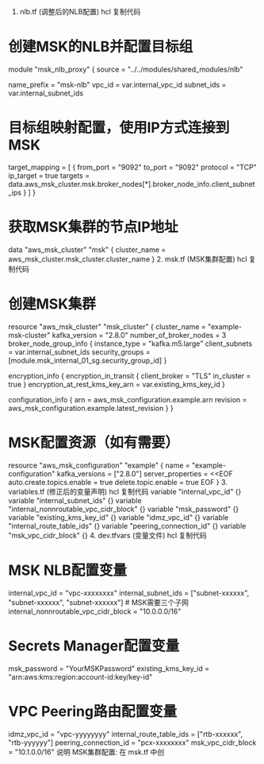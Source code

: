 1. nlb.tf (调整后的NLB配置)
hcl
复制代码
# 创建MSK的NLB并配置目标组
module "msk_nlb_proxy" {
  source  = "../../modules/shared_modules/nlb"
  
  name_prefix = "msk-nlb"
  vpc_id      = var.internal_vpc_id
  subnet_ids  = var.internal_subnet_ids

  # 目标组映射配置，使用IP方式连接到MSK
  target_mapping = [
    {
      from_port = "9092"
      to_port   = "9092"
      protocol  = "TCP"
      ip_target = true
      targets   = data.aws_msk_cluster.msk.broker_nodes[*].broker_node_info.client_subnet_ips
    }
  ]
}

# 获取MSK集群的节点IP地址
data "aws_msk_cluster" "msk" {
  cluster_name = aws_msk_cluster.msk_cluster.cluster_name
}
2. msk.tf (MSK集群配置)
hcl
复制代码
# 创建MSK集群
resource "aws_msk_cluster" "msk_cluster" {
  cluster_name           = "example-msk-cluster"
  kafka_version          = "2.8.0"
  number_of_broker_nodes = 3
  broker_node_group_info {
    instance_type  = "kafka.m5.large"
    client_subnets = var.internal_subnet_ids
    security_groups = [module.msk_internal_01_sg.security_group_id]
  }

  encryption_info {
    encryption_in_transit {
      client_broker = "TLS"
      in_cluster    = true
    }
    encryption_at_rest_kms_key_arn = var.existing_kms_key_id
  }

  configuration_info {
    arn      = aws_msk_configuration.example.arn
    revision = aws_msk_configuration.example.latest_revision
  }
}

# MSK配置资源（如有需要）
resource "aws_msk_configuration" "example" {
  name      = "example-configuration"
  kafka_versions = ["2.8.0"]
  server_properties = <<EOF
auto.create.topics.enable = true
delete.topic.enable = true
EOF
}
3. variables.tf (修正后的变量声明)
hcl
复制代码
variable "internal_vpc_id" {}
variable "internal_subnet_ids" {}
variable "internal_nonnroutable_vpc_cidr_block" {}
variable "msk_password" {}
variable "existing_kms_key_id" {}
variable "idmz_vpc_id" {}
variable "internal_route_table_ids" {}
variable "peering_connection_id" {}
variable "msk_vpc_cidr_block" {}
4. dev.tfvars (变量文件)
hcl
复制代码
# MSK NLB配置变量
internal_vpc_id        = "vpc-xxxxxxxx"
internal_subnet_ids    = ["subnet-xxxxxx", "subnet-xxxxxx", "subnet-xxxxxx"] # MSK需要三个子网
internal_nonnroutable_vpc_cidr_block = "10.0.0.0/16"

# Secrets Manager配置变量
msk_password           = "YourMSKPassword"
existing_kms_key_id    = "arn:aws:kms:region:account-id:key/key-id"

# VPC Peering路由配置变量
idmz_vpc_id            = "vpc-yyyyyyyy"
internal_route_table_ids = ["rtb-xxxxxx", "rtb-yyyyyy"]
peering_connection_id   = "pcx-xxxxxxxx"
msk_vpc_cidr_block     = "10.1.0.0/16"
说明
MSK集群配置: 在 msk.tf 中创
